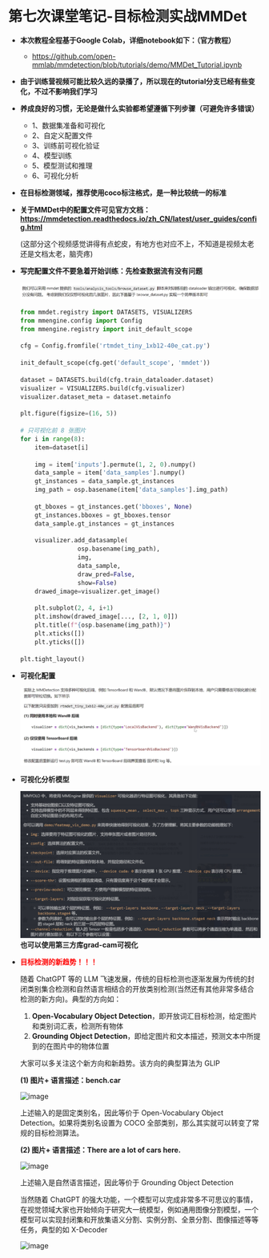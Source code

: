 # 第七次课堂笔记-目标检测实战MMDet

- **本次教程全程基于Google Colab，详细notebook如下：（官方教程）**
    - https://github.com/open-mmlab/mmdetection/blob/tutorials/demo/MMDet_Tutorial.ipynb

- **由于训练营视频可能比较久远的录播了，所以现在的tutorial分支已经有些变化，不过不影响我们学习**

- **养成良好的习惯，无论是做什么实验都希望遵循下列步骤（可避免许多错误）**

    - 1、数据集准备和可视化
    - 2、自定义配置文件
    - 3、训练前可视化验证
    - 4、模型训练
    - 5、模型测试和推理
    - 6、可视化分析

- **在目标检测领域，推荐使用coco标注格式，是一种比较统一的标准**

- **关于MMDet中的配置文件可见官方文档：https://mmdetection.readthedocs.io/zh_CN/latest/user_guides/config.html**

    (这部分这个视频感觉讲得有点蛇皮，有地方也对应不上，不知道是视频太老还是文档太老，脑壳疼)

- **写完配置文件不要急着开始训练：先检查数据流有没有问题**

    ![img](images/7-1.png)
    ```python
    from mmdet.registry import DATASETS, VISUALIZERS
    from mmengine.config import Config
    from mmengine.registry import init_default_scope

    cfg = Config.fromfile('rtmdet_tiny_1xb12-40e_cat.py')

    init_default_scope(cfg.get('default_scope', 'mmdet'))

    dataset = DATASETS.build(cfg.train_dataloader.dataset)
    visualizer = VISUALIZERS.build(cfg.visualizer)
    visualizer.dataset_meta = dataset.metainfo

    plt.figure(figsize=(16, 5))

    # 只可视化前 8 张图片
    for i in range(8):
        item=dataset[i]

        img = item['inputs'].permute(1, 2, 0).numpy()
        data_sample = item['data_samples'].numpy()
        gt_instances = data_sample.gt_instances
        img_path = osp.basename(item['data_samples'].img_path)

        gt_bboxes = gt_instances.get('bboxes', None)
        gt_instances.bboxes = gt_bboxes.tensor
        data_sample.gt_instances = gt_instances

        visualizer.add_datasample(
                    osp.basename(img_path),
                    img,
                    data_sample,
                    draw_pred=False,
                    show=False)
        drawed_image=visualizer.get_image()

        plt.subplot(2, 4, i+1)
        plt.imshow(drawed_image[..., [2, 1, 0]])
        plt.title(f"{osp.basename(img_path)}")
        plt.xticks([])
        plt.yticks([])

    plt.tight_layout()
    ```

- **可视化配置**

    ![img](images/7-2.png)

- **可视化分析模型**

    ![img](images/7-3.png)
    **也可以使用第三方库grad-cam可视化**

- **<font color='red'>目标检测的新趋势！！！</font>**

    随着 ChatGPT 等的 LLM 飞速发展，传统的目标检测也逐渐发展为传统的封闭类别集合检测和自然语言相结合的开放类别检测(当然还有其他非常多结合检测的新方向)。典型的方向如：

  1. **Open-Vocabulary Object Detection**，即开放词汇目标检测，给定图片和类别词汇表，检测所有物体
  2. **Grounding Object Detection**，即给定图片和文本描述，预测文本中所提到的在图片中的物体位置

  大家可以多关注这个新方向和新趋势。该方向的典型算法为 GLIP

  **(1) 图片+ 语言描述：bench.car**

  ![image](https://user-images.githubusercontent.com/17425982/234548156-ef9bbc2e-7605-4867-abe6-048b8578893d.png)

  上述输入的是固定类别名，因此等价于 Open-Vocabulary Object Detection。如果将类别名设置为 COCO 全部类别，那么其实就可以转变了常规的目标检测算法。

  **(2) 图片+ 语言描述：There are a lot of cars here.**

  ![image](https://user-images.githubusercontent.com/17425982/234548490-d2e0a16d-1aad-4708-aea0-c829634fabbd.png)

  上述输入是自然语言描述，因此等价于 Grounding Object Detection

  当然随着 ChatGPT 的强大功能，一个模型可以完成非常多不可思议的事情，在视觉领域大家也开始倾向于研究大一统模型，例如通用图像分割模型，一个模型可以实现封闭集和开放集语义分割、实例分割、全景分割、图像描述等等任务，典型的如 X-Decoder

  ![image](https://github.com/open-mmlab/mmdetection/assets/17425982/250772dd-d58c-4f04-8c2a-a2dd4eb88d11)
